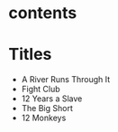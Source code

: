 # contents
# Titles

- A River Runs Through It
- Fight Club
- 12 Years a Slave
- The Big Short
- 12 Monkeys
